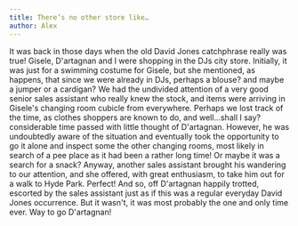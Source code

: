 ```yaml
---
title: There’s no other store like…
author: Alex
---
```


It was back in those days when the old David Jones catchphrase really was true! Gisele, D'artagnan and I were shopping in the DJs city store. Initially, it was just for a swimming costume for Gisele, but she mentioned, as happens, that since we were already in DJs, perhaps a blouse? and maybe a jumper or a cardigan? We had the undivided attention of a very good senior sales assistant who really knew the stock, and items were arriving in Gisele's changing room cubicle from everywhere. Perhaps we lost track of the time, as clothes shoppers are known to do, and well...shall I say? considerable time passed with little thought of D'artagnan. However, he was undoubtedly aware of the situation and eventually took the opportunity to go it alone and inspect some the other changing rooms, most likely in search of a pee place as it had been a rather long time! Or maybe it was a search for a snack? Anyway, another sales assistant brought his wandering to our attention, and she offered, with great enthusiasm, to take him out for a walk to Hyde Park. Perfect! And so, off D'artagnan happily trotted, escorted by the sales assistant just as if this was a regular everyday David Jones occurrence. But it wasn't, it was most probably the one and only time ever. Way to go D'artagnan!
